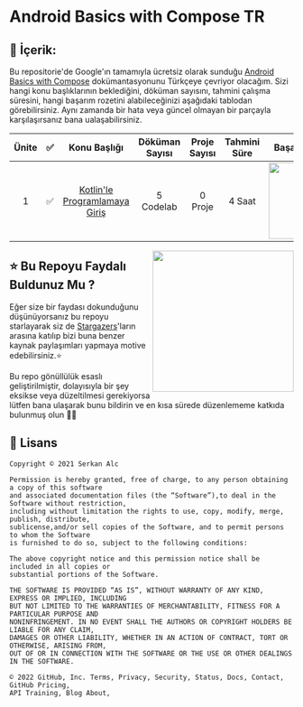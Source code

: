 # Android Basics with Compose TR


## 📝 İçerik:

Bu repositorie'de Google'ın tamamıyla ücretsiz olarak sunduğu [Android Basics with Compose](https://developer.android.com/courses/pathways/android-basics-compose-unit-1-pathway-1#codelab-https://developer.android.com/codelabs/basic-android-kotlin-compose-intro-kotlin-practice-problems) dokümantasyonunu Türkçeye çevriyor olacağım. Sizi hangi konu başlıklarının beklediğini, döküman sayısını, tahmini çalışma süresini, hangi başarım rozetini alabileceğinizi aşağıdaki tablodan görebilirsiniz. Aynı zamanda bir hata veya güncel olmayan bir parçayla karşılaşırsanız bana ualaşabilirsiniz.

|Ünite|✅  |          Konu Başlığı          | Döküman Sayısı  | Proje Sayısı | Tahmini Süre |Başarım Rozeti |
|:---:|:-----|:------------------------------:|:-----------------:|:--------------:|:--------------:|:-------------:|
|1|✅     | [Kotlin'le Programlamaya Giriş](https://github.com/serkanalc/Android-Basics-with-Compose-TR/tree/main/Part%2001%20-%20Kotlin'le%20Programlamaya%20Giri%C5%9F)       |5 Codelab                 |0 Proje              | 4 Saat             | <img src="https://developers.google.com/profile/badges/playlists/android/android-basics-compose-unit-1-pathway-1/badge.svg" width="135em"/>  


<img align="right" src="https://media.giphy.com/media/Y4bzv6DYbYzy8jDnoW/giphy.gif" width='250'/>

## ⭐ Bu Repoyu Faydalı Buldunuz Mu ?


Eğer size bir faydası dokunduğunu düşünüyorsanız bu repoyu starlayarak siz de [Stargazers](https://github.com/serkanalc/Android-Basics-with-Compose-TR/stargazers)'ların arasına katılıp bizi buna benzer kaynak paylaşımları yapmaya motive edebilirsiniz.⭐

Bu repo gönüllülük esaslı geliştirilmiştir, dolayısıyla bir şey eksikse veya düzeltilmesi gerekiyorsa lütfen bana ulaşarak bunu bildirin ve en kısa sürede düzenlememe katkıda bulunmuş olun 👍🏻


## 🧾 Lisans

```
Copyright © 2021 Serkan Alc

Permission is hereby granted, free of charge, to any person obtaining a copy of this software
and associated documentation files (the “Software”),to deal in the Software without restriction,
including without limitation the rights to use, copy, modify, merge, publish, distribute,
sublicense,and/or sell copies of the Software, and to permit persons to whom the Software
is furnished to do so, subject to the following conditions:

The above copyright notice and this permission notice shall be included in all copies or 
substantial portions of the Software.

THE SOFTWARE IS PROVIDED “AS IS”, WITHOUT WARRANTY OF ANY KIND, EXPRESS OR IMPLIED, INCLUDING 
BUT NOT LIMITED TO THE WARRANTIES OF MERCHANTABILITY, FITNESS FOR A PARTICULAR PURPOSE AND 
NONINFRINGEMENT. IN NO EVENT SHALL THE AUTHORS OR COPYRIGHT HOLDERS BE LIABLE FOR ANY CLAIM, 
DAMAGES OR OTHER LIABILITY, WHETHER IN AN ACTION OF CONTRACT, TORT OR OTHERWISE, ARISING FROM,
OUT OF OR IN CONNECTION WITH THE SOFTWARE OR THE USE OR OTHER DEALINGS IN THE SOFTWARE.

© 2022 GitHub, Inc. Terms, Privacy, Security, Status, Docs, Contact, GitHub Pricing, 
API Training, Blog About,

```
